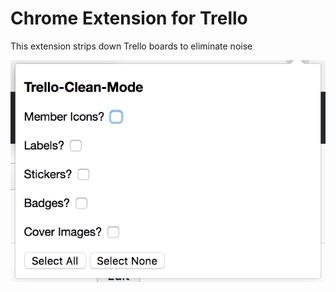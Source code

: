 # Chrome Extension for Trello

This extension strips down Trello boards to eliminate noise

![popup](https://github.com/eenewbsauce/chrome-extension-trello-clean-mode/blob/master/images/readme.png)
